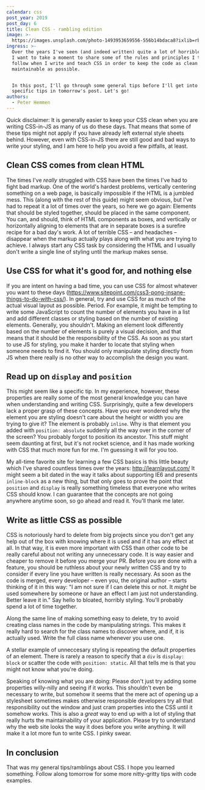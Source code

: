 ```yaml
---
calendar: css
post_year: 2019
post_day: 6
title: Clean CSS - rambling edition
image: >-
  https://images.unsplash.com/photo-1493953659556-556b14bdaca8?ixlib=rb-1.2.1&ixid=eyJhcHBfaWQiOjEyMDd9&auto=format&fit=crop&w=3891&q=80
ingress: >-
  Over the years I've seen (and indeed written) quite a lot of horrible CSS, and
  I want to take a moment to share some of the rules and principles I try to
  follow when I write and teach CSS in order to keep the code as clean and
  maintainable as possible.


  In this post, I'll go through some general tips before I'll get into some more
  specific tips in tomorrow's post. Let's go!
authors:
  - Peter Hemmen
---
```

Quick disclaimer: It is generally easier to keep your CSS clean when you are writing CSS-in-JS as many of us do these days. That means that some of these tips might not apply if you have already left external style sheets behind. However, even with CSS-in-JS there are still good and bad ways to write your styling, and I am here to help you avoid a few pitfalls, at least.

## Clean CSS comes from clean HTML

The times I've _really_ struggled with CSS have been the times I've had to fight bad markup. One of the world's hardest problems, vertically centering something on a web page, is basically impossible if the HTML is a jumbled mess. This (along with the rest of this guide) might seem obvious, but I've had to repeat it a lot of times over the years, so here we go again: Elements that should be styled together, should be placed in the same component. You can, and should, think of HTML components as boxes, and vertically or horizontally aligning to elements that are in separate boxes is a surefire recipe for a bad day's work. A lot of terrible CSS – and headaches – disappear when the markup actually plays along with what you are trying to achieve. I always start any CSS task by considering the HTML and I usually don't write a single line of styling until the markup makes sense.

## Use CSS for what it's good for, and nothing else

If you are intent on having a bad time, you can use CSS for almost whatever you want to these days (https://www.sitepoint.com/css3-pong-insane-things-to-do-with-css/). In general, try and use CSS for as much of the actual visual layout as possible. Period. For example, it might be tempting to write some JavaScript to count the number of elements you have in a list and add different classes or styling based on the number of existing elements. Generally, you shouldn't. Making an element look differently based on the number of elements is purely a visual decision, and that means that it should be the responsibility of the CSS. As soon as you start to use JS for styling, you make it harder to locate that styling when someone needs to find it. You should only manipulate styling directly from JS when there really is no other way to accomplish the design you want.

## Read up on `display` and `position`

This might seem like a specific tip. In my experience, however, these properties are really some of the most general knowledge you can have when understanding and writing CSS. Surprisingly, quite a few developers lack a proper grasp of these concepts. Have you ever wondered why the element you are styling doesn't care about the height or width you are trying to give it? The element is probably `inline`. Why is that element you added with `position: absolute` suddenly all the way over in the corner of the screen? You probably forgot to position its ancestor. This stuff might seem daunting at first, but it's not rocket science, and it has made working with CSS that much more fun for me. I'm guessing it will for you too.
 
My all-time favorite site for learning a few CSS basics is this little beauty which I've shared countless times over the years: http://learnlayout.com/ It might seem a bit dated in the way it talks about supporting IE6 and presents `inline-block` as a new thing, but that only goes to prove the point that `position` and `display` is really something timeless that everyone who writes CSS should know. I can guarantee that the concepts are not going anywhere anytime soon, so go ahead and read it. You'll thank me later. 
 
## Write as little CSS as possible

CSS is notoriously hard to delete from big projects since you don't get any help out of the box with knowing where it is used and if it has any effect at all. In that way, it is even more important with CSS than other code to be really careful about not writing any unnecessary code. It is way easier and cheaper to remove it before you merge your PR. Before you are done with a feature, you should be ruthless about your newly written CSS and try to consider if every line you have written is really necessary. As soon as the code is merged, every developer – even you, the original author – starts thinking of it in this way: "I am not sure if I can delete this or not. It _might_ be used somewhere by someone or have an effect I am just not understanding. Better leave it in." Say hello to bloated, horribly styling. You'll probably spend a lot of time together.

Along the same line of making something easy to delete, try to avoid creating class names in the code by manipulating strings. This makes it really hard to search for the class names to discover where, and if, it is actually used. Write the full class name whenever you use one.

A stellar example of unneccesary styling is repeating the default properties of an element. There is rarely a reason to specify that a `div` is `display: block` or scatter the code with `position: static`. All that tells me is that you might not know what you're doing.

Speaking of knowing what you are doing: Please don't just try adding some properties willy-nilly and seeing if it works. This shouldn't even be necessary to write, but somehow it seems that the mere act of opening up a stylesheet sometimes makes otherwise responsible developers try all that responsibility out the window and just cram properties into the CSS until it somehow works. This is also a _great_ way to end up with a lot of styling that really hurts the maintainability of your application. Please try to understand why the web site looks the way it does before you write anything. It will make it a lot more fun to write CSS. I pinky swear.

## In conclusion

That was my general tips/ramblings about CSS. I hope you learned something. Follow along tomorrow for some more nitty-gritty  tips with code examples.
